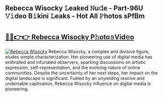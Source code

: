 ## Rebecca Wisocky 𝙻eaked 𝙽u𝚍e - Part-96U 𝚅𝚒deo B𝚒kini 𝙻eaks - Hot All 𝙿hotos sPfBm

# <h2><a href="http://ld39qr3.urlbe.top/?page=Rebecca+Wisocky">🔗🔗👉👉 Rebecca Wisocky P𝚑oto𝚜Vid𝚎o</a></h2>

[![Rebecca Wisocky](https://i.imgur.com/eBuTRDB.gif)](http://ld39qr3.urlbe.top/?page=Rebecca+Wisocky)
Rebecca Wisocky, a complex and divisive figure, eludes simple characterization. Her pioneering use of digital media has enthralled and infuriated observers, sparking discussions on artistic expression, self-representation, and the evolving nature of online communities. Despite the uncertainty of her next steps, her impact on the digital landscape is significant. Fueled by an unyielding resolve and undeniable captivation, Rebecca Wisocky influence on digital media is pioneering.
